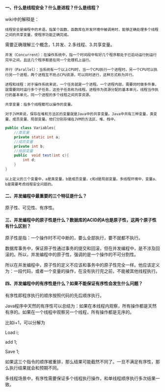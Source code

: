 #### 一、什么是线程安全？什么是进程？什么是线程？

wiki中的解释是：

	线程安全是编程中的术语，指某个函数、函数库在并发环境中被调用时，能够正确处理多个线程之间的共享变量，使程序功能正确完成。

需要正确理解三个概念，1.并发、2.多线程、3.共享变量。

	并发（Concurrent）：在操作系统中，指一个时间段中有好几个程序都处于已启动运行到运行完毕之间，且这几个程序都是在同一个处理机上运行。
	
	并行（Parallel）：当系统有一个以上CPU时，当一个CPU执行一个进程时，另一个CPU可以执行另一个进程，两个进程互不抢占CPU资源，可以同时进行，这种方式称为并行。
	
	进程和线程：对于操作系统来说，一个任务就是一个进程。一个进程内部，需要同时做多件事，就需要同时运行多个子任务，这些子任务称为线程。进程作为资源分配的基本单元，线程当作执行的基本单元，同一个进程的多个线程之间共享资源。
	
	共享变量：指多个线程都可以操作的变量。
	
	对于JVM来说，保存在堆和方法区的变量就是Java中的共享变量。Java中共有三种变量，类变量、成员变量、局部变量。他们分别存储在JVM的方法区、堆、栈中。

```java
public class Variables{
    //类变量
    private static int a;
    //成员变量
    private int b;
    //局部变量
    public  void test(int c){
        int d;
    }
}
```

	以上定义的三个变量中，a是类变量，b是成员变量，c和d是局部变量。多线程环境中，变量a、b是需要考虑线程安全问题的。

#### 二、并发编程中最重要的三个特征是什么？

原子性、可见性、有序性。

#### 三、并发编程中的原子性是什么？数据库的ACID的A也是原子性，这两个原子性有什么区别？

原子性是指：一个操作时不可中断的，要么全部执行，要不就都不执行。

数据库事务中，保证原子性通过事务的提交和回滚，但在并发编程中，是不涉及回滚的。所以，并发编程中的原子性，强调的是一个操作的不可分割性。

所以在并发编程中，原子性的定义不应该和事务中的原子性完全一样。他应该定义为：一段代码，或者一个变量的操作，在没有执行完之前，不能被其他线程执行。

#### 四、并发编程中的有序性是什么？如果不能保证有序性会发生什么问题？

有序性即程序执行的顺序按照代码的先后顺序执行。

Java程序中天然的有序性可以总结为：如果在本线程内观察，所有操作都是天然有序的。如果在一个线程中观察另一个线程，所有操作都是无序的。

比如i+1，可以分解为

Load i;

add 1;

Save 1;

如果这三个指令的顺序被重排，那么结果可能截然不同了。一旦不满足有序性，那么执行结果就会和预期不同。

多线程场景中，有序性需要保证多个线程执行操作，和单线程顺序执行多次结果一致。